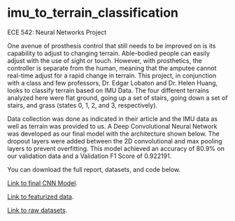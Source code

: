 # imu_to_terrain_classification
ECE 542: Neural Networks Project

One avenue of prosthesis control that still needs to be improved on is its capability to adjust to changing terrain. Able-bodied people can easily adjust with the use of sight or touch.  However, with prosthetics, the controller is separate from the human, meaning that the amputee cannot real-time adjust for a rapid change in terrain.  This project, in conjunction with a class and few professors, Dr. Edgar Lobaton and Dr. Helen Huang, looks to classify terrain based on IMU Data.	The four different terrains analyzed here were flat ground, going up a set of stairs, going down a set of stairs, and grass (states 0, 1, 2, and 3, respectively).

Data collection was done as indicated in their article and the IMU data as well as terrain was provided to us. A Deep Convolutional Neural Network was developed as our final model with the architecture shown below. The dropout layers were added between the 2D convolutional and max pooling layers to prevent overfitting. This model achieved an accuracy of 80.9% on our validation data and a Validation F1 Score of 0.922191.

You can download the full report, datasets, and code below.

[Link to final CNN Model](https://drive.google.com/file/d/14aRelOQVOhwwMXOUBSe2YlWJlt4Z4LUV/view?usp=drive_link).

[Link to featurized data](https://drive.google.com/file/d/1pms9gk0EcfITO89gjO6O24IaMkYP7RZE/view?usp=drive_link).

[Link to raw datasets](https://drive.google.com/file/d/1jBFhAh7bdigv9hfjBM3Pu5CmMAt4q6Hl/view?usp=drive_link).
